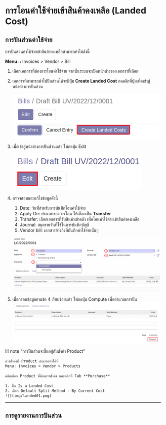 # การโอนค่าใช้จ่ายเข้าสินค้าคงเหลือ (Landed Cost)

## การปันส่วนค่าใช้จ่าย

การปันส่วนค่าใช้จ่ายเข้าสินค้าคงเหลือสามารถทำได้ดังนี้

**Menu ::** Invoices > Vendor > Bill

1. เลือกเอกสารที่ต้องการโอนค่าใช้จ่าย จากนั้นระบบจะเปิดหน้าต่างของเอกสารที่เลือก
2. เอกสารที่สามารถนำไปปันส่วนได้จะมีปุ่ม **Create Landed Cost** กดคลิกที่ปุ่มเพื่อเข้าสู่หน้าต่างการปันส่วน

    ![](img/landed02.png)

3. เมื่อเข้าสู่หน้าต่างการปันส่วนแล้ว ให้กดปุ่ม Edit

    ![](img/landed03.png)

4. ตรวจสอบและแก้ไขข้อมูลดังนี้
    1. Date: วันที่สำหรับการบันทึกโอนค่าใช้จ่าย
    2. Apply On: ประเภทของการโอน ให้เลือกเป็น **Transfer**
    3. Transfer: เลือกเอกสารที่รับสินค้าเข้าคลัง เพื่อโอนค่าใช้จ่ายเข้าสินค้าคงเหลือ
    4. Journal: สมุดรายวันที่ใช้ในการบันทึกบัญชี
    5. Vendor bill: เอกสารอ้างอิงที่บันทึกค่าใช้จ่ายนั้นๆ

    ![](img/landed04.png)

5. เมื่อกรอกข้อมูลตามข้อ 4 เรียบร้อยแล้ว ให้กดปุ่ม Compute เพื่อคำนวณการปัน
    ![](img/landed05.png)



!!! note "การปันส่วนจะขึ้นอยู่กับตั้งค่า Product"

    การตั้งค่าที่ Product สามารถทำได้ที่
    Menu: Invoices > Vendor > Products

    คลิกเลือก Product ที่ต้องการตั้งค่า และคลิกที่ Tab **Purchase**

    1. ติ๊ก Is a Landed Cost
    2. เลือก Default Split Method - By Current Cost
    ![](img/landed01.png)


----------------------------------------------------------

## การดูรายงานการปันส่วน


